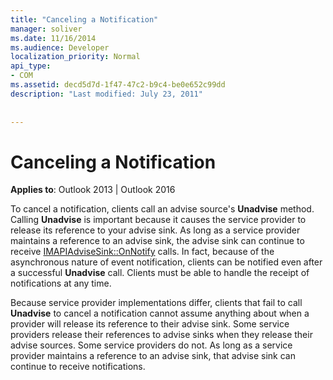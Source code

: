 ```yaml
---
title: "Canceling a Notification"
manager: soliver
ms.date: 11/16/2014
ms.audience: Developer
localization_priority: Normal
api_type:
- COM
ms.assetid: decd5d7d-1f47-47c2-b9c4-be0e652c99dd
description: "Last modified: July 23, 2011"
 
 
---
```


# Canceling a Notification

  
  
**Applies to**: Outlook 2013 | Outlook 2016 
  
To cancel a notification, clients call an advise source's **Unadvise** method. Calling **Unadvise** is important because it causes the service provider to release its reference to your advise sink. As long as a service provider maintains a reference to an advise sink, the advise sink can continue to receive [IMAPIAdviseSink::OnNotify](imapiadvisesink-onnotify.md) calls. In fact, because of the asynchronous nature of event notification, clients can be notified even after a successful **Unadvise** call. Clients must be able to handle the receipt of notifications at any time. 
  
Because service provider implementations differ, clients that fail to call **Unadvise** to cancel a notification cannot assume anything about when a provider will release its reference to their advise sink. Some service providers release their references to advise sinks when they release their advise sources. Some service providers do not. As long as a service provider maintains a reference to an advise sink, that advise sink can continue to receive notifications. 
  

